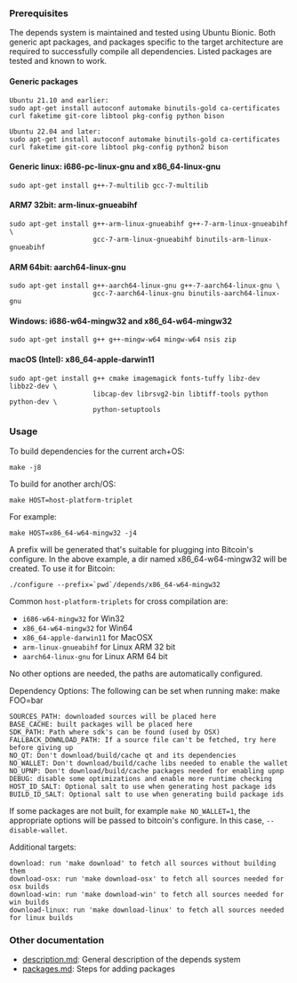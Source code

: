 ### Prerequisites

The depends system is maintained and tested using Ubuntu Bionic. Both generic
apt packages, and packages specific to the target architecture are required to
successfully compile all dependencies. Listed packages are tested and known to
work.

#### Generic packages

```
Ubuntu 21.10 and earlier:
sudo apt-get install autoconf automake binutils-gold ca-certificates curl faketime git-core libtool pkg-config python bison

Ubuntu 22.04 and later:
sudo apt-get install autoconf automake binutils-gold ca-certificates curl faketime git-core libtool pkg-config python2 bison
```

#### Generic linux: i686-pc-linux-gnu and x86_64-linux-gnu

```
sudo apt-get install g++-7-multilib gcc-7-multilib
```

#### ARM7 32bit: arm-linux-gnueabihf

```
sudo apt-get install g++-arm-linux-gnueabihf g++-7-arm-linux-gnueabihf \
                     gcc-7-arm-linux-gnueabihf binutils-arm-linux-gnueabihf
```

#### ARM 64bit: aarch64-linux-gnu

```
sudo apt-get install g++-aarch64-linux-gnu g++-7-aarch64-linux-gnu \
                     gcc-7-aarch64-linux-gnu binutils-aarch64-linux-gnu
```

#### Windows: i686-w64-mingw32 and x86_64-w64-mingw32

```
sudo apt-get install g++ g++-mingw-w64 mingw-w64 nsis zip
```

#### macOS (Intel): x86_64-apple-darwin11

```
sudo apt-get install g++ cmake imagemagick fonts-tuffy libz-dev libbz2-dev \
                     libcap-dev librsvg2-bin libtiff-tools python python-dev \
                     python-setuptools
```

### Usage

To build dependencies for the current arch+OS:

    make -j8

To build for another arch/OS:

    make HOST=host-platform-triplet

For example:

    make HOST=x86_64-w64-mingw32 -j4

A prefix will be generated that's suitable for plugging into Bitcoin's
configure. In the above example, a dir named x86_64-w64-mingw32 will be
created. To use it for Bitcoin:

    ./configure --prefix=`pwd`/depends/x86_64-w64-mingw32

Common `host-platform-triplets` for cross compilation are:

- `i686-w64-mingw32` for Win32
- `x86_64-w64-mingw32` for Win64
- `x86_64-apple-darwin11` for MacOSX
- `arm-linux-gnueabihf` for Linux ARM 32 bit
- `aarch64-linux-gnu` for Linux ARM 64 bit

No other options are needed, the paths are automatically configured.

Dependency Options:
The following can be set when running make: make FOO=bar

    SOURCES_PATH: downloaded sources will be placed here
    BASE_CACHE: built packages will be placed here
    SDK_PATH: Path where sdk's can be found (used by OSX)
    FALLBACK_DOWNLOAD_PATH: If a source file can't be fetched, try here before giving up
    NO_QT: Don't download/build/cache qt and its dependencies
    NO_WALLET: Don't download/build/cache libs needed to enable the wallet
    NO_UPNP: Don't download/build/cache packages needed for enabling upnp
    DEBUG: disable some optimizations and enable more runtime checking
    HOST_ID_SALT: Optional salt to use when generating host package ids
    BUILD_ID_SALT: Optional salt to use when generating build package ids

If some packages are not built, for example `make NO_WALLET=1`, the appropriate
options will be passed to bitcoin's configure. In this case, `--disable-wallet`.

Additional targets:

    download: run 'make download' to fetch all sources without building them
    download-osx: run 'make download-osx' to fetch all sources needed for osx builds
    download-win: run 'make download-win' to fetch all sources needed for win builds
    download-linux: run 'make download-linux' to fetch all sources needed for linux builds

### Other documentation

- [description.md](description.md): General description of the depends system
- [packages.md](packages.md): Steps for adding packages
